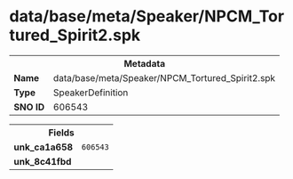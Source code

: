 <h1>data/base/meta/Speaker/NPCM_Tortured_Spirit2.spk</h1><table><tr><th colspan="100%">Metadata</th></tr><tr><td><b>Name</b></td><td>data/base/meta/Speaker/NPCM_Tortured_Spirit2.spk</td></tr><tr><td><b>Type</b></td><td>SpeakerDefinition</td></tr><tr><td><b>SNO ID</b></td><td>606543</td></tr></table>

<table><tr><th colspan="100%">Fields</th></tr><tr><td><b>unk_ca1a658</b></td><td><code>606543</code></td></tr><tr><td><b>unk_8c41fbd</b></td><td></td></tr></table>

